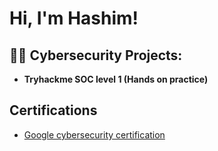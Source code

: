 <h1>Hi, I'm Hashim! 

<h2>👨‍💻 Cybersecurity Projects:</h2>

- <b>Tryhackme SOC level 1 (Hands on practice)</b>
 

<h2>Certifications</h2>

- [Google cybersecurity certification](https://www.coursera.org/account/accomplishments/professional-cert/3U7V5X0IE1T7?utm_source=mobile&utm_medium=certificate&utm_content=cert_image&utm_campaign=sharing_cta&utm_product=prof)



